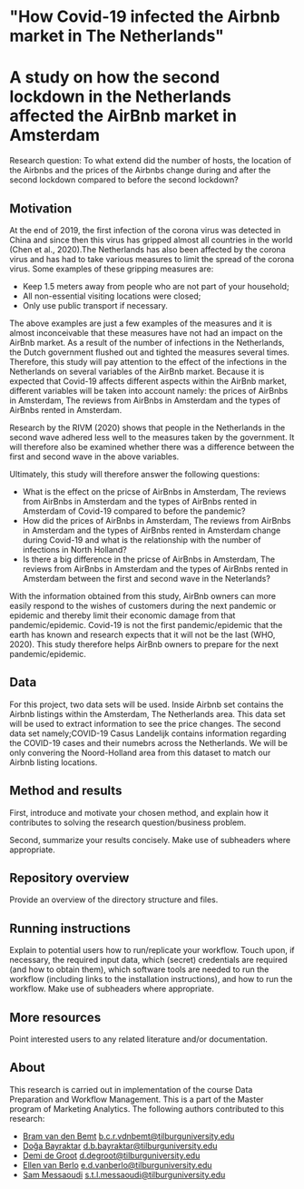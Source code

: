 # "How Covid-19 infected the Airbnb market in The Netherlands"
# A study on how the second lockdown in the Netherlands affected the AirBnb market in Amsterdam


Research question: To what extend did the number of hosts, the location of the Airbnbs and the prices of the Airbnbs change during and after the second lockdown compared to before the second lockdown?

## Motivation
At the end of 2019, the first infection of the corona virus was detected in China and since then this virus has gripped almost all countries in the world (Chen et al., 2020).The Netherlands has also been affected by the corona virus and has had to take various measures to limit the spread of the corona virus. Some examples of these gripping measures are:

* Keep 1.5 meters away from people who are not part of your household;
* All non-essential visiting locations were closed;
* Only use public transport if necessary.

The above examples are just a few examples of the measures and it is almost inconceivable that these measures have not had an impact on the AirBnb market. As a result of the number of infections in the Netherlands, the Dutch government flushed out and tighted the measures several times. Therefore, this study will pay attention to the effect of the infections in the Netherlands on several variables of the AirBnb market. Because it is expected that Covid-19 affects different aspects within the AirBnb market, different variables will be taken into account namely: the prices of AirBnbs in Amsterdam, The reviews from AirBnbs in Amsterdam and the types of AirBnbs rented in Amsterdam. 

Research by the RIVM (2020) shows that people in the Netherlands in the second wave adhered less well to the measures taken by the government. It will therefore also be examined whether there was a difference between the first and second wave in the above variables.


Ultimately, this study will therefore answer the following questions:
* What is the effect on the pricse of AirBnbs in Amsterdam, The reviews from AirBnbs in Amsterdam and the types of AirBnbs rented in Amsterdam of Covid-19 compared to before the pandemic? 
* How did the prices of AirBnbs in Amsterdam, The reviews from AirBnbs in Amsterdam and the types of AirBnbs rented in Amsterdam change during Covid-19 and what is the relationship with the number of infections in North Holland?
* Is there a big difference in the pricse of AirBnbs in Amsterdam, The reviews from AirBnbs in Amsterdam and the types of AirBnbs rented in Amsterdam between the first and second wave in the Neterlands? 


With the information obtained from this study, AirBnb owners can more easily respond to the wishes of customers during the next pandemic or epidemic and thereby limit their economic damage from that pandemic/epidemic. Covid-19 is not the first pandemic/epidemic that the earth has known and research expects that it will not be the last (WHO, 2020). 
This study therefore helps AirBnb owners to prepare for the next pandemic/epidemic.


## Data
For this project, two data sets will be used. Inside Airbnb set contains the Airbnb listings within the Amsterdam, The Netherlands area. This data set will be used to extract information to see the price changes. The second data set namely;COVID-19 Casus Landelijk contains information regarding the COVID-19 cases and their numebrs across the Netherlands. We will be only convering the Noord-Holland area from this dataset to match our Airbnb listing locations.

## Method and results

First, introduce and motivate your chosen method, and explain how it contributes to solving the research question/business problem.

Second, summarize your results concisely. Make use of subheaders where appropriate.

## Repository overview

Provide an overview of the directory structure and files.

## Running instructions

Explain to potential users how to run/replicate your workflow. Touch upon, if necessary, the required input data, which (secret) credentials are required (and how to obtain them), which software tools are needed to run the workflow (including links to the installation instructions), and how to run the workflow. Make use of subheaders where appropriate.

## More resources

Point interested users to any related literature and/or documentation.

## About

This research is carried out in implementation of the course Data Preparation and Workflow Management. This is a part of the Master program of Marketing Analytics. The following authors contributed to this research:

- [Bram van den Bemt](https://github.com/bramvdbemt) b.c.r.vdnbemt@tilburguniversity.edu
- [Doğa Bayraktar](https://github.com/dogabayraktar) d.b.bayraktar@tilburguniversity.edu
- [Demi de Groot](https://github.com/Demidegroot) d.degroot@tilburguniversity.edu
- [Ellen van Berlo](https://github.com/EllenB1) e.d.vanberlo@tilburguniversity.edu
- [Sam Messaoudi](https://github.com/SamMes98) s.t.l.messaoudi@tilburguniversity.edu
